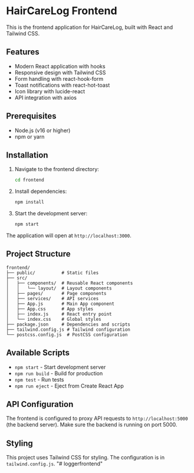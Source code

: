 # HairCareLog Frontend

This is the frontend application for HairCareLog, built with React and Tailwind CSS.

## Features

- Modern React application with hooks
- Responsive design with Tailwind CSS
- Form handling with react-hook-form
- Toast notifications with react-hot-toast
- Icon library with lucide-react
- API integration with axios

## Prerequisites

- Node.js (v16 or higher)
- npm or yarn

## Installation

1. Navigate to the frontend directory:
   ```bash
   cd frontend
   ```

2. Install dependencies:
   ```bash
   npm install
   ```

3. Start the development server:
   ```bash
   npm start
   ```

The application will open at `http://localhost:3000`.

## Project Structure

```
frontend/
├── public/          # Static files
├── src/
│   ├── components/  # Reusable React components
│   │   └── layout/  # Layout components
│   ├── pages/       # Page components
│   ├── services/    # API services
│   ├── App.js       # Main App component
│   ├── App.css      # App styles
│   ├── index.js     # React entry point
│   └── index.css    # Global styles
├── package.json     # Dependencies and scripts
├── tailwind.config.js # Tailwind configuration
└── postcss.config.js  # PostCSS configuration
```

## Available Scripts

- `npm start` - Start development server
- `npm run build` - Build for production
- `npm test` - Run tests
- `npm run eject` - Eject from Create React App

## API Configuration

The frontend is configured to proxy API requests to `http://localhost:5000` (the backend server). Make sure the backend is running on port 5000.

## Styling

This project uses Tailwind CSS for styling. The configuration is in `tailwind.config.js`. "# loggerfrontend" 
